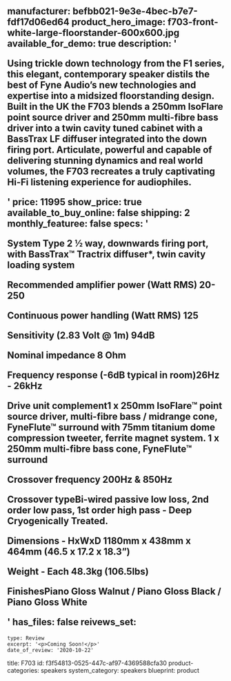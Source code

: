 manufacturer: befbb021-9e3e-4bec-b7e7-fdf17d06ed64
product_hero_image: f703-front-white-large-floorstander-600x600.jpg
available_for_demo: true
description: '<p>Using trickle down technology from the F1 series, this elegant, contemporary speaker distils the best of Fyne Audio’s new technologies and expertise into a midsized floorstanding design. Built in the UK the F703 blends a 250mm IsoFlare point source driver and 250mm multi-fibre bass driver into a twin cavity tuned cabinet with a BassTrax LF diffuser integrated into the down firing port. Articulate, powerful and capable of delivering stunning dynamics and real world volumes, the F703 recreates a truly captivating Hi-Fi listening experience for audiophiles.</p>'
price: 11995
show_price: true
available_to_buy_online: false
shipping: 2
monthly_featuree: false
specs: '<p>System Type 2 ½ way, downwards firing port, with BassTrax™ Tractrix diffuser*, twin cavity loading system</p><p>Recommended amplifier power (Watt RMS) 20- 250</p><p>Continuous power handling (Watt RMS) 125</p><p>Sensitivity (2.83 Volt @ 1m) 94dB</p><p>Nominal impedance 8 Ohm</p><p>Frequency response (-6dB typical in room)26Hz - 26kHz</p><p>Drive unit complement1 x 250mm IsoFlare™ point source driver, multi-fibre bass / midrange cone, FyneFlute™ surround with 75mm titanium dome compression tweeter, ferrite magnet system. 1 x 250mm multi-fibre bass cone, FyneFlute™ surround</p><p>Crossover frequency 200Hz &amp; 850Hz</p><p>Crossover typeBi-wired passive low loss, 2nd order low pass, 1st order high pass - Deep Cryogenically Treated.</p><p>Dimensions - HxWxD 1180mm x 438mm x 464mm (46.5 x 17.2 x 18.3”)</p><p>Weight - Each 48.3kg (106.5lbs)</p><p>FinishesPiano Gloss Walnut / Piano Gloss Black / Piano Gloss White</p>'
has_files: false
reivews_set:
  -
    type: Review
    excerpt: '<p>Coming Soon!</p>'
    date_of_review: '2020-10-22'
title: F703
id: f3f54813-0525-447c-af97-4369588cfa30
product-categories: speakers
system_category: speakers
blueprint: product
